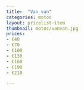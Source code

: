 ```yaml
---
title:  "Van van"
categories: motos
layout: pricelist-item
thumbnail: motos/vanvan.jpg
prices:
- €40
- €70
- €100
- €130
- €160
- €190
- €210

---
```


